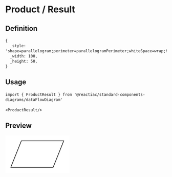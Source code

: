 # Product / Result

## Definition

```
{
  _style: 'shape=parallelogram;perimeter=parallelogramPerimeter;whiteSpace=wrap;html=1;dashed=0;',
  _width: 100,
  _height: 50,
}
```

## Usage

```
import { ProductResult } from '@reactiac/standard-components-diagrams/dataFlowDiagram'

<ProductResult/>
```

## Preview

<img src="./product-result.png" width="200"/>
